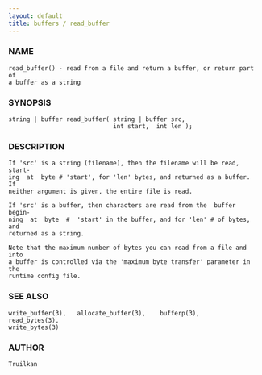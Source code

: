```yaml
---
layout: default
title: buffers / read_buffer
---
```


### NAME

    read_buffer() - read from a file and return a buffer, or return part of
    a buffer as a string


### SYNOPSIS

    string | buffer read_buffer( string | buffer src,
                                 int start,  int len );


### DESCRIPTION

    If 'src' is a string (filename), then the filename will be read, start‐
    ing  at  byte # 'start', for 'len' bytes, and returned as a buffer.  If
    neither argument is given, the entire file is read.

    If 'src' is a buffer, then characters are read from the  buffer  begin‐
    ning  at  byte  #  'start' in the buffer, and for 'len' # of bytes, and
    returned as a string.

    Note that the maximum number of bytes you can read from a file and into
    a buffer is controlled via the 'maximum byte transfer' parameter in the
    runtime config file.


### SEE ALSO

    write_buffer(3),   allocate_buffer(3),    bufferp(3),    read_bytes(3),
    write_bytes(3)


### AUTHOR

    Truilkan

